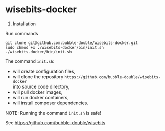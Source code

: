 # wisebits-docker

1. Installation

Run commands
```
git clone git@github.com:bubble-double/wisebits-docker.git
sudo chmod +x ./wisebits-docker/bin/init.sh
./wisebits-docker/bin/init.sh
```

The command ```init.sh```: 
  - will create configuration files, 
  - will clone the repository 
    ```https://github.com/bubble-double/wisebits-docker```  
    into source code directory, 
  - will pull docker images, 
  - will run docker containers, 
  - will install composer dependencies.

NOTE:
Running the command ```init.sh``` is safe!

See https://github.com/bubble-double/wisebits